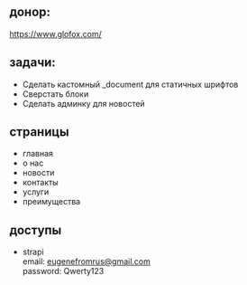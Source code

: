 ## донор:   
https://www.glofox.com/   

## задачи:
* Сделать кастомный _document для статичных шрифтов
* Сверстать блоки
* Сделать админку для новостей

## страницы
* главная
* о нас
* новости
* контакты
* услуги
* преимущества

## доступы
- strapi    
email: eugenefromrus@gmail.com  
password: Qwerty123   
